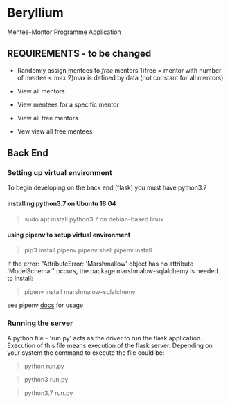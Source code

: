 # Beryllium
Mentee-Montor Programme Application


## REQUIREMENTS - to be changed
- Randomly assign mentees to *free* mentors
1)free = mentor with number of mentee < max
2)max is defined by data (not constant for all mentors)

- View all mentors
- View mentees for a specific mentor
- View all free mentors
- Vew view all free mentees

## Back End

### Setting up virtual environment
To begin developing on the back end (flask) you must have python3.7 
#### installing python3.7 on Ubuntu 18.04 
> sudo apt install python3.7 on debian-based linux

#### using pipenv to setup virtual environment
> pip3 install pipenv
> pipenv shell
> pipenv install

If the error: "AttributeError: 'Marshmallow' object has no attribute 'ModelSchema'" occurs, the package marshmalow-sqlalchemy is needed.
to install:
> pipenv install marshmalow-sqlalchemy

see pipenv [docs](https://github.com/pypa/pipenv) for usage 

### Running the server
A python file - 'run.py' acts as the driver to run the flask application. Execution of this file means execution of the flask server. Depending on your system the command to execute the file could be:
> python run.py

> python3 run.py

> python3.7 run.py
